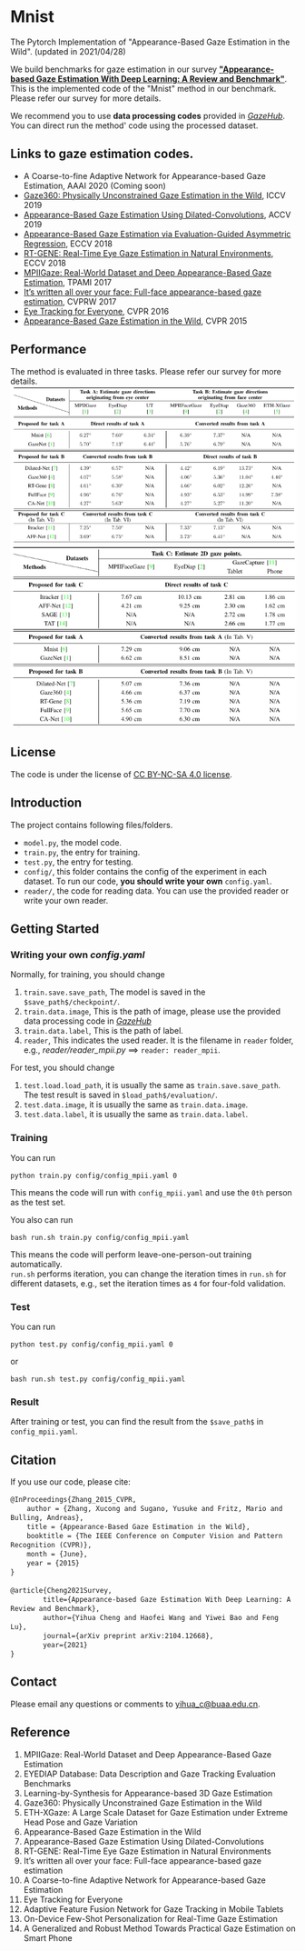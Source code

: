 # Mnist
The Pytorch Implementation of "Appearance-Based Gaze Estimation in the Wild". (updated in 2021/04/28)


We build benchmarks for gaze estimation in our survey [**"Appearance-based Gaze Estimation With Deep Learning: A Review and Benchmark"**](https://arxiv.org/abs/2104.12668).
This is the implemented code of the "Mnist" method in our benchmark. Please refer our survey for more details.

We recommend you to use **data processing codes** provided in <a href="http://phi-ai.org/GazeHub/" target="_blank">*GazeHub*</a>.
You can direct run the method' code using the processed dataset.

## Links to gaze estimation codes.

- A Coarse-to-fine Adaptive Network for Appearance-based Gaze Estimation, AAAI 2020 (Coming soon)
- [Gaze360: Physically Unconstrained Gaze Estimation in the Wild](https://github.com/yihuacheng/Gaze360), ICCV 2019
- [Appearance-Based Gaze Estimation Using Dilated-Convolutions](https://github.com/yihuacheng/Dilated-Net), ACCV 2019
- [Appearance-Based Gaze Estimation via Evaluation-Guided Asymmetric Regression](https://github.com/yihuacheng/ARE-GazeEstimation), ECCV 2018
- [RT-GENE: Real-Time Eye Gaze Estimation in Natural Environments](https://github.com/yihuacheng/RT-Gene), ECCV 2018
- [MPIIGaze: Real-World Dataset and Deep Appearance-Based Gaze Estimation](https://github.com/yihuacheng/Gaze-Net), TPAMI 2017
- [It’s written all over your face: Full-face appearance-based gaze estimation](https://github.com/yihuacheng/Full-face), CVPRW 2017
- [Eye Tracking for Everyone](https://github.com/yihuacheng/Itracker), CVPR 2016
- [Appearance-Based Gaze Estimation in the Wild](https://github.com/yihuacheng/Mnist), CVPR 2015

## Performance
The method is evaluated in three tasks. Please refer our survey for more details.
![benchmarks](benchmarkA.png)
![benchmarks](benchmarkB.png)

## License
The code is under the license of [CC BY-NC-SA 4.0 license](https://creativecommons.org/licenses/by-nc-sa/4.0/).


## Introduction
The project contains following files/folders.
- `model.py`, the model code.
- `train.py`, the entry for training.
- `test.py`, the entry for testing.
- `config/`, this folder contains the config of the experiment in each dataset. To run our code, **you should write your own** `config.yaml`. 
- `reader/`, the code for reading data. You can use the provided reader or write your own reader.

## Getting Started
### Writing your own *config.yaml*

Normally, for training, you should change 
1. `train.save.save_path`, The model is saved in the `$save_path$/checkpoint/`.
2. `train.data.image`, This is the path of image,  please use the provided data processing code in <a href="http://phi-ai.org/GazeHub/" target="_blank">*GazeHub*</a>
3. `train.data.label`, This is the path of label.
4. `reader`, This indicates the used reader. It is the filename in `reader` folder, e.g., *reader/reader_mpii.py* ==> `reader: reader_mpii`.

For test, you should change 
1. `test.load.load_path`, it is usually the same as `train.save.save_path`. The test result is saved in `$load_path$/evaluation/`.
2. `test.data.image`, it is usually the same as `train.data.image`.
3. `test.data.label`, it is usually the same as `train.data.label`.
 
### Training

You can run
```
python train.py config/config_mpii.yaml 0
```
This means the code will run with `config_mpii.yaml` and use the `0th` person as the test set.

You also can run
```
bash run.sh train.py config/config_mpii.yaml
```
This means the code will perform leave-one-person-out training automatically.   
`run.sh` performs iteration, you can change the iteration times in `run.sh` for different datasets, e.g., set the iteration times as `4` for four-fold validation.


### Test
You can run
```
python test.py config/config_mpii.yaml 0
```
or
```
bash run.sh test.py config/config_mpii.yaml
```

### Result
After training or test, you can find the result from the `$save_path$` in `config_mpii.yaml`. 


## Citation
If you use our code, please cite:
```
@InProceedings{Zhang_2015_CVPR,
	author = {Zhang, Xucong and Sugano, Yusuke and Fritz, Mario and Bulling, Andreas},
	title = {Appearance-Based Gaze Estimation in the Wild},
	booktitle = {The IEEE Conference on Computer Vision and Pattern Recognition (CVPR)},
	month = {June},
	year = {2015}
}

@article{Cheng2021Survey,
        title={Appearance-based Gaze Estimation With Deep Learning: A Review and Benchmark},
        author={Yihua Cheng and Haofei Wang and Yiwei Bao and Feng Lu},
        journal={arXiv preprint arXiv:2104.12668},
        year={2021}
}
```
## Contact 
Please email any questions or comments to yihua_c@buaa.edu.cn.

## Reference

1. MPIIGaze: Real-World Dataset and Deep Appearance-Based Gaze Estimation
2. EYEDIAP Database: Data Description and Gaze Tracking  Evaluation Benchmarks
3. Learning-by-Synthesis for Appearance-based 3D Gaze Estimation
3. Gaze360: Physically Unconstrained Gaze Estimation in the Wild
5. ETH-XGaze: A Large Scale Dataset for Gaze Estimation under Extreme Head Pose and Gaze Variation
6. Appearance-Based Gaze Estimation in the Wild  
7. Appearance-Based Gaze Estimation Using Dilated-Convolutions
8. RT-GENE: Real-Time Eye Gaze Estimation in Natural Environments
9. It’s written all over your face: Full-face appearance-based gaze estimation
10. A Coarse-to-fine Adaptive Network for Appearance-based Gaze Estimation
11. Eye Tracking for Everyone
12. Adaptive Feature Fusion Network for Gaze Tracking in Mobile Tablets
13. On-Device Few-Shot Personalization for Real-Time Gaze Estimation
14. A Generalized and Robust Method Towards Practical Gaze Estimation on Smart Phone


